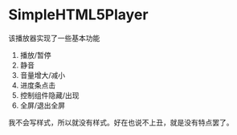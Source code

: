 # SimpleHTML5Player

该播放器实现了一些基本功能

1. 播放/暂停
2. 静音
3. 音量增大/减小
4. 进度条点击
5. 控制组件隐藏/出现
6. 全屏/退出全屏


我不会写样式，所以就没有样式。好在也说不上丑，就是没有特点罢了。
